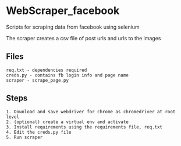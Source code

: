 # WebScraper_facebook

Scripts for scraping data from facebook using selenium

The scraper creates a csv file of post urls and urls to the images

## Files
    req.txt - dependencies required
    creds.py - contains fb login info and page name
    scraper - scrape_page.py

## Steps
    1. Download and save webdriver for chrome as chromedriver at root level
    2. (optional) create a virtual env and activate
    3. Install requirements using the requirements file, req.txt
    4. Edit the creds.py file 
    5. Run scraper
